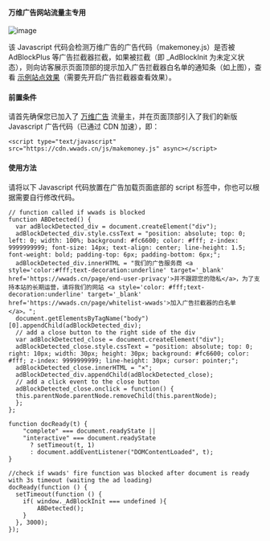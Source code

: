 #### 万维广告网站流量主专用

![image](https://user-images.githubusercontent.com/4530539/126099207-04e4add7-4a71-4721-8f3f-750b33bfcc36.png)

该 Javascript 代码会检测万维广告的广告代码（makemoney.js）是否被 AdBlockPlus 等广告拦截器拦截，如果被拦截（即 _AdBlockInit 为未定义状态），则向访客展示页面顶部的提示加入广告拦截器白名单的通知条（如上图），查看 [示例站点效果](https://zhaodao.ai)（需要先开启广告拦截器查看效果）。

#### 前置条件
请首先确保您已加入了 [万维广告](https://wwads.cn) 流量主，并在页面顶部引入了我们的新版 Javascript 广告代码（已通过 CDN 加速），即：

```
<script type="text/javascript" src="https://cdn.wwads.cn/js/makemoney.js" async></script>
```

#### 使用方法

请将以下 Javascript 代码放置在广告加载页面底部的 script 标签中，你也可以根据需要自行修改代码。

```
// function called if wwads is blocked
function ABDetected() {
  var adBlockDetected_div = document.createElement("div");
  adBlockDetected_div.style.cssText = "position: absolute; top: 0; left: 0; width: 100%; background: #fc6600; color: #fff; z-index: 9999999999; font-size: 14px; text-align: center; line-height: 1.5; font-weight: bold; padding-top: 6px; padding-bottom: 6px;";
  adBlockDetected_div.innerHTML = "我们的广告服务商 <a style='color:#fff;text-decoration:underline' target='_blank' href='https://wwads.cn/page/end-user-privacy'>并不跟踪您的隐私</a>，为了支持本站的长期运营，请将我们的网站 <a style='color: #fff;text-decoration:underline' target='_blank' href='https://wwads.cn/page/whitelist-wwads'>加入广告拦截器的白名单</a>。";
  document.getElementsByTagName("body")[0].appendChild(adBlockDetected_div);
  // add a close button to the right side of the div
  var adBlockDetected_close = document.createElement("div");
  adBlockDetected_close.style.cssText = "position: absolute; top: 0; right: 10px; width: 30px; height: 30px; background: #fc6600; color: #fff; z-index: 9999999999; line-height: 30px; cursor: pointer;";
  adBlockDetected_close.innerHTML = "×";
  adBlockDetected_div.appendChild(adBlockDetected_close);
  // add a click event to the close button
  adBlockDetected_close.onclick = function() {
  this.parentNode.parentNode.removeChild(this.parentNode);
  };
};

function docReady(t) {
    "complete" === document.readyState ||
    "interactive" === document.readyState
      ? setTimeout(t, 1)
      : document.addEventListener("DOMContentLoaded", t);
}

//check if wwads' fire function was blocked after document is ready with 3s timeout (waiting the ad loading)
docReady(function () {
  setTimeout(function () {
    if( window._AdBlockInit === undefined ){
        ABDetected();
    }
  }, 3000);
});

```

